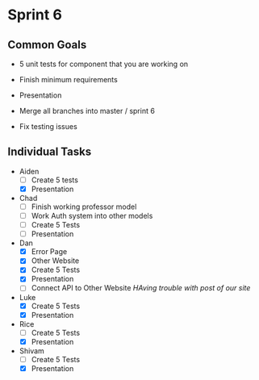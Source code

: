 # Sprint 6

## Common Goals

- 5 unit tests for component that you are working on
- Finish minimum requirements
- Presentation

- Merge all branches into master / sprint 6
- Fix testing issues

## Individual Tasks

- Aiden
  - [ ] Create 5 tests
  - [x] Presentation
- Chad
  - [ ] Finish working professor model
  - [ ] Work Auth system into other models
  - [ ] Create 5 Tests
  - [ ] Presentation
- Dan
  - [x] Error Page
  - [x] Other Website
  - [x] Create 5 Tests
  - [x] Presentation
  - [ ] Connect API to Other Website <i> HAving trouble with post of our site </i>
- Luke
  - [x] Create 5 Tests
  - [x] Presentation
- Rice
  - [ ] Create 5 Tests
  - [x] Presentation
- Shivam
  - [ ] Create 5 Tests
  - [x] Presentation
